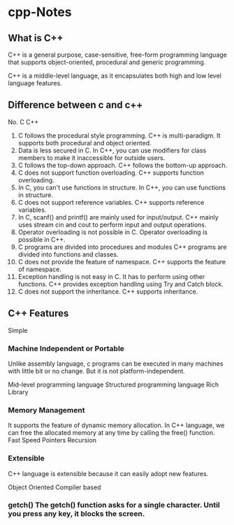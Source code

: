 # cpp-Notes
## What is C++
C++ is a general purpose, case-sensitive, free-form programming language that supports object-oriented, procedural and generic programming.

C++ is a middle-level language, as it encapsulates both high and low level language features.

## Difference between c and c++


No.	C	C++
1)	C follows the procedural style programming.	C++ is multi-paradigm. It supports both procedural and object oriented.
2)	Data is less secured in C.	In C++, you can use modifiers for class members to make it inaccessible for outside users.
3)	C follows the top-down approach.	C++ follows the bottom-up approach.
4)	C does not support function overloading.	C++ supports function overloading.
5)	In C, you can't use functions in structure.	In C++, you can use functions in structure.
6)	C does not support reference variables.	C++ supports reference variables.
7)	In C, scanf() and printf() are mainly used for input/output.	C++ mainly uses stream cin and cout to perform input and output operations.
8)	Operator overloading is not possible in C.	Operator overloading is possible in C++.
9)	C programs are divided into procedures and modules	C++ programs are divided into functions and classes.
10)	C does not provide the feature of namespace.	C++ supports the feature of namespace.
11)	Exception handling is not easy in C. It has to perform using other functions.	C++ provides exception handling using Try and Catch block.
12)	C does not support the inheritance.	C++ supports inheritance.

## C++ Features

Simple
### Machine Independent or Portable
Unlike assembly language, c programs can be executed in many machines with little bit or no change. But it is not platform-independent.

Mid-level programming language
Structured programming language
Rich Library
### Memory Management
It supports the feature of dynamic memory allocation. In C++ language, we can free the allocated memory at any time by calling the free() function.
Fast Speed
Pointers
Recursion
### Extensible
C++ language is extensible because it can easily adopt new features.

Object Oriented
Compiler based

### getch() The getch() function asks for a single character. Until you press any key, it blocks the screen.



